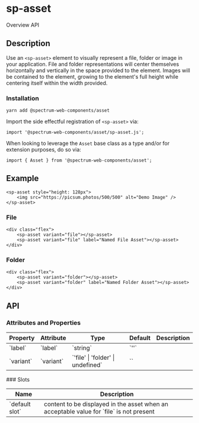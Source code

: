 # sp-asset
Overview API
## Description
Use an `<sp-asset>` element to visually represent a file, folder or image in your application. File and folder representations will center themselves horizontally and vertically in the space provided to the element. Images will be contained to the element, growing to the element's full height while centering itself within the width provided.
### Installation
    
    yarn add @spectrum-web-components/asset
    
Import the side effectful registration of `<sp-asset>` via:
    
    import '@spectrum-web-components/asset/sp-asset.js';
    
When looking to leverage the `Asset` base class as a type and/or for extension purposes, do so via:
    
    import { Asset } from '@spectrum-web-components/asset';
    
## Example
    
    <sp-asset style="height: 128px">
        <img src="https://picsum.photos/500/500" alt="Demo Image" />
    </sp-asset>
### File
    
    <div class="flex">
        <sp-asset variant="file"></sp-asset>
        <sp-asset variant="file" label="Named File Asset"></sp-asset>
    </div>
### Folder
    
    <div class="flex">
        <sp-asset variant="folder"></sp-asset>
        <sp-asset variant="folder" label="Named Folder Asset"></sp-asset>
    </div>
## API
### Attributes and Properties
<table>
  <thead>
    <tr>
      <th>Property</th>
      <th>Attribute</th>
      <th>Type</th>
      <th>Default</th>
      <th>Description</th>
    </tr>
  </thead>
  <tbody>
    <tr>
      <td>`label`</td>
      <td>`label`</td>
      <td>`string`</td>
      <td>`''`</td>
      <td></td>
    </tr>
    <tr>
      <td>`variant`</td>
      <td>`variant`</td>
      <td>`'file' | 'folder' | undefined`</td>
      <td>``</td>
      <td></td>
    </tr>
  </tbody>
</table>
### Slots
<table>
  <thead>
    <tr>
      <th>Name</th>
      <th>Description</th>
    </tr>
  </thead>
  <tbody>
    <tr>
      <td>`default slot`</td>
      <td>content to be displayed in the asset when an acceptable value for `file` is not present</td>
    </tr>
  </tbody>
</table>
